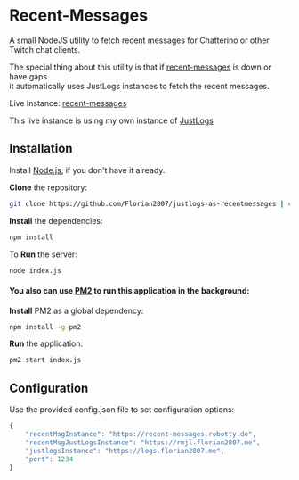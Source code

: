 # Recent-Messages

A small NodeJS utility to fetch recent messages for Chatterino or other Twitch chat clients.

The special thing about this utility is that if [recent-messages](https://recent-messages.robotty.de/) is down or have gaps  
it automatically uses JustLogs instances to fetch the recent messages.

Live Instance: [recent-messages](https://recent-messages.florian2807.me/api/v2/recent-messages/<channelName>)

This live instance is using my own instance of [JustLogs](https://github.com/Florian2807/JustlogRedirector)

## Installation

Install [Node.js](https://nodejs.org/), if you don't have it already.

**Clone** the repository:
```bash
git clone https://github.com/Florian2807/justlogs-as-recentmessages | cd justlogs-as-recentmessages
```
**Install** the dependencies:
```bash
npm install
```
To **Run** the server:
```bash
node index.js
```

#### You also can use [PM2](https://www.npmjs.com/package/pm2) to run this application in the background:

**Install** PM2 as a global dependency:
```bash
npm install -g pm2
```

**Run** the application:
```bash
pm2 start index.js
```

## Configuration

Use the provided config.json file to set configuration options:

```js
{
    "recentMsgInstance": "https://recent-messages.robotty.de",
    "recentMsgJustLogsInstance": "https://rmjl.florian2807.me",
    "justlogsInstance": "https://logs.florian2807.me",
    "port": 1234
}
```